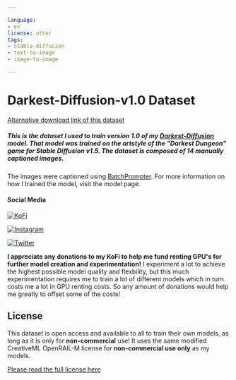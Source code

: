 ```yaml
---

language:
- en
license: other
tags:
- stable-diffusion
- text-to-image
- image-to-image

---
```

# Darkest-Diffusion-v1.0 Dataset

[Alternative download link of this dataset](https://www.dropbox.com/s/qkd93vqfxjt9zkd/14%20%27Darkest%20Dungeon%27%20trainiing%20images.7z?dl=0)

##### This is the dataset I used to train version 1.0 of my [Darkest-Diffusion](https://huggingface.co/ai-characters/4elements-diffusion) model. That model was trained on the artstyle of the "Darkest Dungeon" game for Stable Diffusion v1.5. The dataset is composed of 14 manually captioned images.

The images were captioned using [BatchPrompter](https://github.com/Snowad14/BatchPrompter). For more information on how I trained the model, visit the model page.

#### Social Media

[![KoFi](https://badgen.net/badge/icon/kofi?icon=kofi&label)](https://ko-fi.com/aicharacters)

[![Instagram](https://badgen.net/badge/instagram/ai_characters/purple?icon=github)](https://www.instagram.com/ai_characters/)

[![Twitter](https://badgen.net/badge/twitter/ai_characters/blue?icon=github)](https://twitter.com/ai_characters/)

**I appreciate any donations to my KoFi to help me fund renting GPU's for further model creation and experimentation!** I experiment a lot to achieve the highest possible model quality and flexbility, but this much experimentation requires me to train a lot of different models which in turn costs me a lot in GPU renting costs. So any amount of donations would help me greatly to offset some of the costs!

## License

This dataset is open access and available to all to train their own models, as long as it is only for **non-commercial** use! It uses the same modified CreativeML OpenRAIL-M license for **non-commercial use only** as my models.

[Please read the full license here](https://huggingface.co/datasets/ai-characters/Darkest-Diffusion-v1.0-Dataset/blob/main/License%20-%20Modified%20CreativeML%20Open%20RAIL-M%20for%20non-commercial%20use%20only)